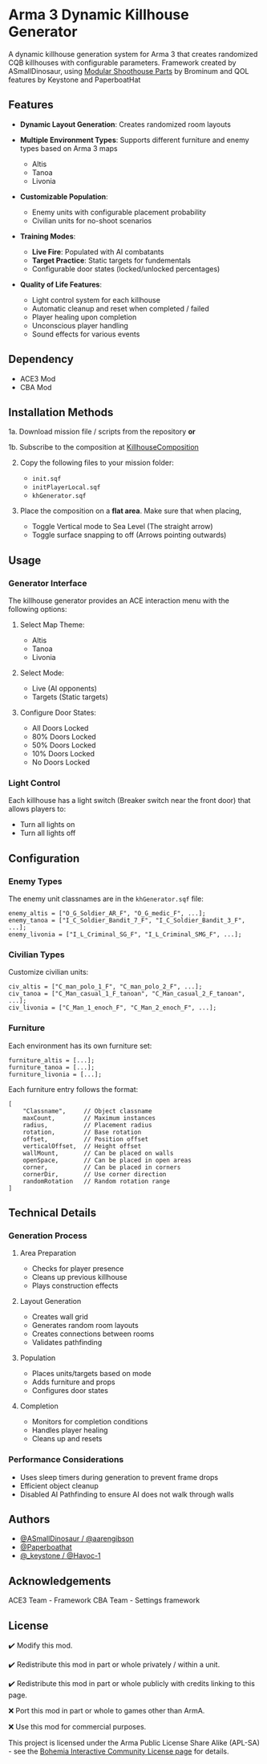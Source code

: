 # Arma 3 Dynamic Killhouse Generator

A dynamic killhouse generation system for Arma 3 that creates randomized CQB killhouses with configurable parameters. Framework created by ASmallDinosaur, using [Modular Shoothouse Parts](https://steamcommunity.com/sharedfiles/filedetails/?id=2975882889&searchtext=modular+shoothouse) by Brominum and QOL features by Keystone and PaperboatHat

## Features

- **Dynamic Layout Generation**: Creates randomized room layouts 
- **Multiple Environment Types**: Supports different furniture and enemy types based on Arma 3 maps 
	- Altis
	- Tanoa
	- Livonia
- **Customizable Population**:
  - Enemy units with configurable placement probability
  - Civilian units for no-shoot scenarios

- **Training Modes**:
  - **Live Fire**: Populated with AI combatants
  - **Target Practice**: Static targets for fundementals 
  - Configurable door states (locked/unlocked percentages)

- **Quality of Life Features**:
  - Light control system for each killhouse
  - Automatic cleanup and reset when completed / failed 
  - Player healing upon completion
  - Unconscious player handling
  - Sound effects for various events

## Dependency

- ACE3 Mod
- CBA Mod

## Installation Methods

1a. Download mission file / scripts from the repository **or**


1b. Subscribe to the composition at [KillhouseComposition]()


2. Copy the following files to your mission folder:
   - `init.sqf`
   - `initPlayerLocal.sqf`
   - `khGenerator.sqf`

  
3. Place the composition on a **flat area**. Make sure that when placing,
	- Toggle Vertical mode to Sea Level (The straight arrow)  
	- Toggle surface snapping to off (Arrows pointing outwards)

## Usage

### Generator Interface

The killhouse generator provides an ACE interaction menu with the following options:

1. Select Map Theme:
   - Altis
   - Tanoa
   - Livonia

2. Select Mode:
   - Live (AI opponents)
   - Targets (Static targets)

3. Configure Door States:
   - All Doors Locked
   - 80% Doors Locked
   - 50% Doors Locked
   - 10% Doors Locked
   - No Doors Locked

### Light Control

Each killhouse has a light switch (Breaker switch near the front door) that allows players to:
- Turn all lights on
- Turn all lights off

## Configuration

### Enemy Types
The enemy unit classnames are in the `khGenerator.sqf` file:
```sqf
enemy_altis = ["O_G_Soldier_AR_F", "O_G_medic_F", ...];
enemy_tanoa = ["I_C_Soldier_Bandit_7_F", "I_C_Soldier_Bandit_3_F", ...];
enemy_livonia = ["I_L_Criminal_SG_F", "I_L_Criminal_SMG_F", ...];
```

### Civilian Types
Customize civilian units:
```sqf
civ_altis = ["C_man_polo_1_F", "C_man_polo_2_F", ...];
civ_tanoa = ["C_Man_casual_1_F_tanoan", "C_Man_casual_2_F_tanoan", ...];
civ_livonia = ["C_Man_1_enoch_F", "C_Man_2_enoch_F", ...];
```

### Furniture
Each environment has its own furniture set:
```sqf
furniture_altis = [...];
furniture_tanoa = [...];
furniture_livonia = [...];
```

Each furniture entry follows the format:
```sqf
[
    "Classname",     // Object classname
    maxCount,        // Maximum instances
    radius,          // Placement radius
    rotation,        // Base rotation
    offset,          // Position offset
    verticalOffset,  // Height offset
    wallMount,       // Can be placed on walls
    openSpace,       // Can be placed in open areas
    corner,          // Can be placed in corners
    cornerDir,       // Use corner direction
    randomRotation   // Random rotation range
]
```

## Technical Details

### Generation Process

1. Area Preparation
   - Checks for player presence
   - Cleans up previous killhouse
   - Plays construction effects

2. Layout Generation
   - Creates wall grid
   - Generates random room layouts
   - Creates connections between rooms
   - Validates pathfinding

3. Population
   - Places units/targets based on mode
   - Adds furniture and props
   - Configures door states

4. Completion
   - Monitors for completion conditions
   - Handles player healing
   - Cleans up and resets

### Performance Considerations

- Uses sleep timers during generation to prevent frame drops
- Efficient object cleanup
- Disabled AI Pathfinding to ensure AI does not walk through walls 

## Authors 
- [@ASmallDinosaur / @aarengibson](https://github.com/aarengibson)
- [@Paperboathat](https://github.com/Paperboathat)
- [@_keystone / @Havoc-1](https://github.com/Havoc-1)

## Acknowledgements
ACE3 Team - Framework
CBA Team - Settings framework
  
## License
✔️ Modify this mod.


✔️ Redistribute this mod in part or whole privately / within a unit.


✔️ Redistribute this mod in part or whole publicly with credits linking to this page.


❌ Port this mod in part or whole to games other than ArmA.


❌ Use this mod for commercial purposes.


This project is licensed under the Arma Public License Share Alike (APL-SA) - see the [Bohemia Interactive Community License page](https://www.bohemia.net/community/licenses/arma-public-license-share-alike) for details.

